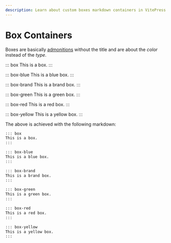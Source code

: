 ```yaml
---
description: Learn about custom boxes markdown containers in VitePress Default Theme +
---
```


# Box Containers

Boxes are basically [admonitions](./admonitions.md) without the title and are about the _color_ instead of the _type_.

::: box
This is a box.
:::

::: box-blue
This is a blue box.
:::

::: box-brand
This is a brand box.
:::

::: box-green
This is a green box.
:::

::: box-red
This is a red box.
:::

::: box-yellow
This is a yellow box.
:::

The above is achieved with the following markdown:

```md
::: box
This is a box.
:::

::: box-blue
This is a blue box.
:::

::: box-brand
This is a brand box.
:::

::: box-green
This is a green box.
:::

::: box-red
This is a red box.
:::

::: box-yellow
This is a yellow box.
:::
```


